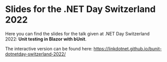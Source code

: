 # Slides for the .NET Day Switzerland 2022

Here you can find the slides for the talk given at .NET Day Switzerland 2022: **Unit testing in Blazor with bUnit**.

The interactive version can be found here: https://linkdotnet.github.io/bunit-dotnetday-switzerland-2022/